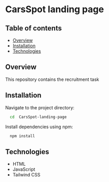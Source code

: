 # CarsSpot landing page

## Table of contents

- [Overview](#overview)
- [Installation](#installation)
- [Technologies](#technologies)

## Overview

This repository contains the recruitment task

## Installation

Navigate to the project directory:

```bash
  cd  CarsSpot-landing-page
```

Install dependencies using npm:

```bash
  npm install
```

## Technologies

- HTML
- JavaScript
- Tailwind CSS

